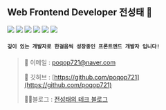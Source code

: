 ## Web Frontend Developer 전성태 👋

<!--
**poqop721/poqop721** is a ✨ _special_ ✨ repository because its `README.md` (this file) appears on your GitHub profile.

Here are some ideas to get you started:

- 🔭 I’m currently working on ...
- 🌱 I’m currently learning ...
- 👯 I’m looking to collaborate on ...
- 🤔 I’m looking for help with ...
- 💬 Ask me about ...
- 📫 How to reach me: ...
- 😄 Pronouns: ...
- ⚡ Fun fact: ...
-->
<a href="버튼을 눌렀을 때 이동할 링크" target="_blank"><img src="https://img.shields.io/badge/React-0088CC?style=flat&logo=React&logoColor=FFFFFF"/></a> <a href="버튼을 눌렀을 때 이동할 링크" target="_blank"><img src="https://img.shields.io/badge/Next.js-ffffff?style=flat&logo=Next.js&logoColor=000000"/></a> <a href="버튼을 눌렀을 때 이동할 링크" target="_blank"><img src="https://img.shields.io/badge/TypeScript-ffffff?style=flat&logo=TypeScript&logoColor=3178C6"/></a> <a href="버튼을 눌렀을 때 이동할 링크" target="_blank"><img src="https://img.shields.io/badge/ReactNative-0f0f0f?style=flat&logo=React&logoColor=61DAFB"/></a> <a href="버튼을 눌렀을 때 이동할 링크" target="_blank"><img src="https://img.shields.io/badge/JavaScript-8f8c8c?style=flat&logo=JavaScript&logoColor=F7DF1E"/></a> <a href="버튼을 눌렀을 때 이동할 링크" target="_blank"><img src="https://img.shields.io/badge/Socket.io-ffffff?style=flat&logo=Socket.io&logoColor=000000"/></a>
<br>
#### `깊이 있는 개발자로 한걸음씩 성장중인 프론트엔드 개발자 입니다!`

> 
> 📧 이메일 : [poqop721@naver.com](mailto:poqop721@naver.com)
> 
> 👾 깃허브 : [https://github.com/poqop721](https://github.com/poqop721)
> 
> 🧑‍💻블로그 : [전성태의 테크 블로그](https://www.notion.so/b438a0e954ab43368f861891f9f3aa4c?pvs=21)
>
